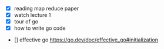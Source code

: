 - [x] reading map reduce paper
- [x] watch lecture 1
- [x] tour of go
- [x] how to write go code 
- [] effective go
	https://go.dev/doc/effective_go#initialization
